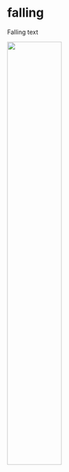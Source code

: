 # falling
Falling text

<img src="https://github.com/s4ng/falling/assets/48652807/057d1922-3eec-4b57-b190-68901bcca0b4" width="50%"/>
